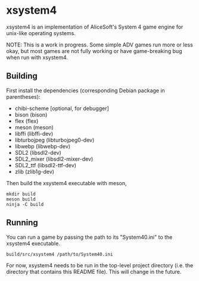 xsystem4
========

xsystem4 is an implementation of AliceSoft's System 4 game engine for unix-like
operating systems.

NOTE: This is a work in progress. Some simple ADV games run more or less okay,
      but most games are not fully working or have game-breaking bug when run
      with xsystem4.

Building
--------

First install the dependencies (corresponding Debian package in parentheses):

* chibi-scheme [optional, for debugger]
* bison (bison)
* flex (flex)
* meson (meson)
* libffi (libffi-dev)
* libturbojpeg (libturbojpeg0-dev)
* libwebp (libwebp-dev)
* SDL2 (libsdl2-dev)
* SDL2_mixer (libsdl2-mixer-dev)
* SDL2_ttf (libsdl2-ttf-dev)
* zlib (zlib1g-dev)

Then build the xsystem4 executable with meson,

    mkdir build
    meson build
    ninja -C build

Running
-------

You can run a game by passing the path to its "System40.ini" to the xsystem4
executable.

    build/src/xsystem4 /path/to/System40.ini

For now, xsystem4 needs to be run in the top-level project directory (i.e. the
directory that contains this README file). This will change in the future.
